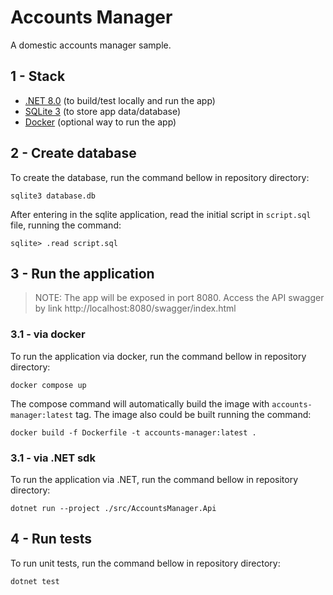 # Accounts Manager

A domestic accounts manager sample.

## 1 - Stack

- [.NET 8.0](https://dotnet.microsoft.com/en-us/download/dotnet/8.0) (to build/test locally and run the app)
- [SQLite 3](https://www.sqlite.org/download.html) (to store app data/database)
- [Docker](https://docs.docker.com/get-docker/) (optional way to run the app)

## 2 - Create database

To create the database, run the command bellow in repository directory:

```
sqlite3 database.db
```

After entering in the sqlite application, read the initial script in `script.sql` file, running the command:

```
sqlite> .read script.sql
```

## 3 - Run the application

> NOTE: The app will be exposed in port 8080. Access the API swagger by  link http://localhost:8080/swagger/index.html

### 3.1 - via docker

To run the application via docker, run the command bellow in repository directory:

```
docker compose up
```

The compose command will automatically build the image with `accounts-manager:latest` tag. The image also could be built running the command:

```
docker build -f Dockerfile -t accounts-manager:latest .
```

### 3.1 - via .NET sdk

To run the application via .NET, run the command bellow in repository directory:

```
dotnet run --project ./src/AccountsManager.Api 
```

## 4 - Run tests

To run unit tests, run the command bellow in repository directory:

```
dotnet test 
```